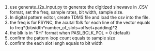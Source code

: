 1. use generate_i2s_input.py to generate the digitized sinewave in .CSV format, set the freq, sample rates, bit width, sample size.
2. In digital pattern editor, create TDMS file and load the csv into the file.
3. the freq is for FSYNC, the acutal fblk for each line of the vector equals to freq*(bitwidth*number_of_slots+offset+padding)*2
4. the blk is in "RH" format when PASI_BCLK_POL = 0 (default)
5. confirm the pattern loop count equals to sample size
6. confirm the each slot lengh equals to bit width
